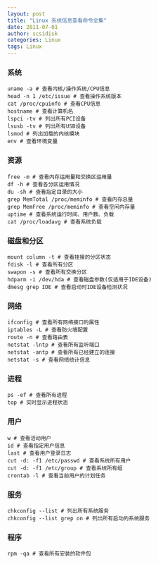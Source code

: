 ```yaml
---
layout: post
title: "Linux 系统信息查看命令全集"
date: 2011-07-01
author: scsidisk
categories: Linux
tags: Linux
---
```


### 系统

	uname -a # 查看内核/操作系统/CPU信息
	head -n 1 /etc/issue # 查看操作系统版本
	cat /proc/cpuinfo # 查看CPU信息
	hostname # 查看计算机名
	lspci -tv # 列出所有PCI设备
	lsusb -tv # 列出所有USB设备
	lsmod # 列出加载的内核模块
	env # 查看环境变量

### 资源

	free -m # 查看内存运用量和交换区运用量
	df -h # 查看各分区运用情况
	du -sh # 查看指定目录的大小
	grep MemTotal /proc/meminfo # 查看内存总量
	grep MemFree /proc/meminfo # 查看空闲内存量
	uptime # 查看系统运行时间、用户数、负载
	cat /proc/loadavg # 查看系统负载

### 磁盘和分区

	mount column -t # 查看挂接的分区状态
	fdisk -l # 查看所有分区
	swapon -s # 查看所有交换分区
	hdparm -i /dev/hda # 查看磁盘参数(仅适用于IDE设备)
	dmesg grep IDE # 查看启动时IDE设备检测状况

### 网络

	ifconfig # 查看所有网络接口的属性
	iptables -L # 查看防火墙配置
	route -n # 查看路由表
	netstat -lntp # 查看所有监听端口
	netstat -antp # 查看所有已经建立的连接
	netstat -s # 查看网络统计信息

### 进程

	ps -ef # 查看所有进程
	top # 实时显示进程状态

### 用户

	w # 查看活动用户
	id # 查看指定用户信息
	last # 查看用户登录日志
	cut -d: -f1 /etc/passwd # 查看系统所有用户
	cut -d: -f1 /etc/group # 查看系统所有组
	crontab -l # 查看当前用户的计划任务

### 服务

	chkconfig --list # 列出所有系统服务
	chkconfig --list grep on # 列出所有启动的系统服务

### 程序

	rpm -qa # 查看所有安装的软件包